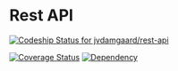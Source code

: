 # Rest API

[ ![Codeship Status for jvdamgaard/rest-api](https://www.codeship.io/projects/cb08b870-902e-0131-5793-325d0746b527/status?branch=master)](https://www.codeship.io/projects/16269)

[![Coverage Status](https://coveralls.io/repos/jvdamgaard/rest-api/badge.png?branch=master)](https://coveralls.io/r/jvdamgaard/rest-api?branch=master)
[![Dependency](https://david-dm.org/jvdamgaard/rest-api.png)](https://github.com/jvdamgaard/rest-api/blob/master/package.json)
